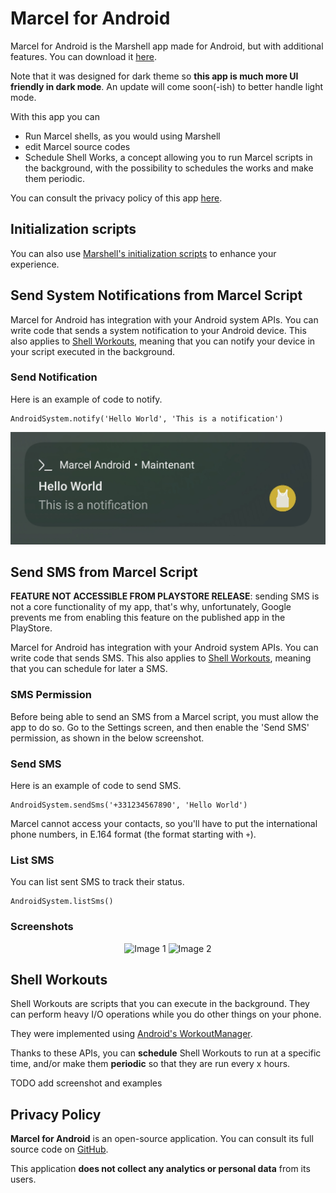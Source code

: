 # Marcel for Android
Marcel for Android is the Marshell app made for Android, but with additional features. You can download it [here](https://play.google.com/store/apps/details?id=com.tambapps.marcel.android.marshell).

Note that it was designed for dark theme so **this app is much more UI friendly in dark mode**.
An update will come soon(-ish) to better handle light mode.

With this app you can
- Run Marcel shells, as you would using Marshell
- edit Marcel source codes
- Schedule Shell Works, a concept allowing you to run Marcel scripts in the background, with the possibility to schedules the works
and make them periodic.

You can consult the privacy policy of this app [here](#privacy-policy).

## Initialization scripts

You can also use [Marshell's initialization scripts](./marshell.md#initialisation-script) to enhance your experience.


## Send System Notifications from Marcel Script

Marcel for Android has integration with your Android system APIs. You can write code
that sends a system notification to your Android device. This also applies to [Shell Workouts](marcel-for-android.md#shell-workouts), meaning that you can
notify your device in your script executed in the background.

### Send Notification

Here is an example of code to notify.

```marcel
AndroidSystem.notify('Hello World', 'This is a notification')
```

![Screenshot](../img/notification_sent.jpg)

## Send SMS from Marcel Script

**FEATURE NOT ACCESSIBLE FROM PLAYSTORE RELEASE**:
sending SMS is not a core functionality of my app, that's why, unfortunately, Google prevents me from enabling this feature on the published app in the PlayStore.


Marcel for Android has integration with your Android system APIs. You can write code
that sends SMS. This also applies to [Shell Workouts](marcel-for-android.md#shell-workouts), meaning that you can
schedule for later a SMS.

### SMS Permission

Before being able to send an SMS from a Marcel script, you must allow the app to do so. Go to the Settings screen, and
then enable the 'Send SMS' permission, as shown in the below screenshot.


### Send SMS

Here is an example of code to send SMS.

```marcel
AndroidSystem.sendSms('+331234567890', 'Hello World')
```

Marcel cannot access your contacts, so you'll have to put the international phone numbers, in E.164 format (the format starting with `+`).

### List SMS

You can list sent SMS to track their status.
```marcel
AndroidSystem.listSms()
```

### Screenshots

<p align="center">
  <img src="../../img/sms_permission.jpg" alt="Image 1" style="width: 40%; max-width: 300px;"/>
  <img src="../../img/send_sms.jpg" alt="Image 2" style="width: 40%; max-width: 300px;"/>
</p>

## Shell Workouts

Shell Workouts are scripts that you can execute in the background. They can perform heavy
I/O operations while you do other things on your phone.

They were implemented using [Android's WorkoutManager](https://developer.android.com/topic/libraries/architecture/workmanager).

Thanks to these APIs, you can **schedule** Shell Workouts to run at a specific time, and/or make them **periodic**
so that they are run every x hours.

TODO add screenshot and examples

## Privacy Policy

**Marcel for Android** is an open-source application. You can consult its full source code on [GitHub](https://github.com/tambapps/marcel).

This application **does not collect any analytics or personal data** from its users.

